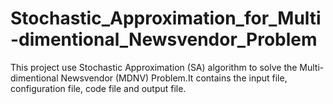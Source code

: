 # Stochastic_Approximation_for_Multi-dimentional_Newsvendor_Problem
This project use Stochastic Approximation (SA)  algorithm to solve the Multi-dimentional Newsvendor (MDNV) Problem.It contains the input file, configuration file, code file and output file.
